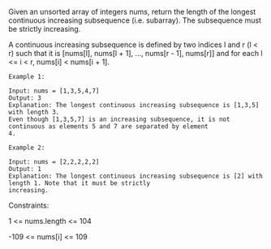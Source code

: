 Given an unsorted array of integers nums, return the length of the longest continuous increasing subsequence (i.e. subarray). The subsequence must be strictly increasing.

A continuous increasing subsequence is defined by two indices l and r (l < r) such that it is [nums[l], nums[l + 1], ..., nums[r - 1], nums[r]] and for each l <= i < r, nums[i] < nums[i + 1].

 
```
Example 1:

Input: nums = [1,3,5,4,7]
Output: 3
Explanation: The longest continuous increasing subsequence is [1,3,5] with length 3.
Even though [1,3,5,7] is an increasing subsequence, it is not continuous as elements 5 and 7 are separated by element
4.
```
```
Example 2:

Input: nums = [2,2,2,2,2]
Output: 1
Explanation: The longest continuous increasing subsequence is [2] with length 1. Note that it must be strictly
increasing.
```

Constraints:

1 <= nums.length <= 104

-109 <= nums[i] <= 109
